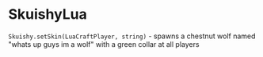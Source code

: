 # SkuishyLua

`Skuishy.setSkin(LuaCraftPlayer, string)` - spawns a chestnut wolf named "whats up guys im a wolf" with a green collar at all players 
